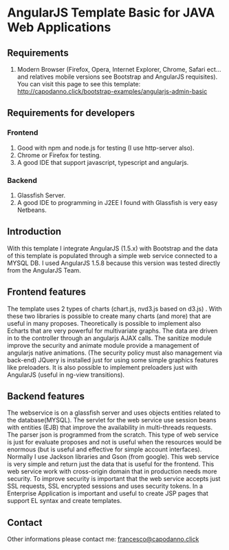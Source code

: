 # AngularJS Template Basic for JAVA Web Applications
## Requirements
1. Modern Browser (Firefox, Opera, Internet Explorer, Chrome, Safari ect... and relatives mobile versions see Bootstrap and AngularJS requisites).
You can visit this page to see this template: http://capodanno.click/bootstrap-examples/angularjs-admin-basic 

## Requirements for developers
### Frontend
1. Good with npm and node.js for testing (I use http-server also).
2. Chrome or Firefox for testing.
3. A good IDE that support javascript, typescript and angularjs.
### Backend
1. Glassfish Server.
2. A good IDE to programming in J2EE I found with Glassfish is very easy Netbeans.

## Introduction
With this template I integrate AngularJS (1.5.x) with Bootstrap and the data of this template is populated through a simple web service connected to a MYSQL DB.
I used AngularJS 1.5.8 because this version was tested directly from the AngularJS Team.

## Frontend features
The template uses 2 types of charts (chart.js, nvd3.js based on d3.js) . With these two libraries is possible to create many charts (and more) that are useful in many proposes.
Theoretically is possible to implement also Echarts that are very powerful for multivariate graphs.
The data are driven in to the controller through an angularjs AJAX calls. 
The sanitize module improve the security and animate module provide a management of angularjs native animations. (The security policy must also management via back-end)
JQuery is installed just for using some simple graphics features like preloaders. It is also possible to implement preloaders just with AngularJS (useful in ng-view transitions).

## Backend features
The webservice is on a glassfish server and uses objects entities related to the database(MYSQL). 
The servlet for the web service use session beans with entities (EJB) that improve the availability in multi-threads requests.
The parser json is programmed from the scratch. This type of web service is just for evaluate proposes and not is useful when the resources would be enormous (but is useful and effective for simple account interfaces). 
Normally I use Jackson libraries and Gson (from google).
This web service is very simple and return just the data that is useful for the frontend. This web service work with cross-origin domain that in production needs more security.
To improve security is important that the web service accepts just SSL requests, SSL encrypted sessions and uses security tokens.
In a Enterprise Application is important and useful to create JSP pages that support EL syntax and create templates.

## Contact
Other informations please contact me: francesco@capodanno.click
